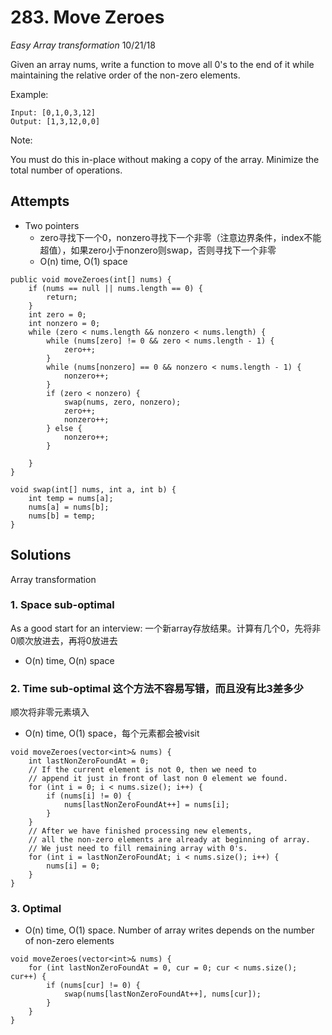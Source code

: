 # 283. Move Zeroes
*Easy* *Array transformation*
10/21/18

Given an array nums, write a function to move all 0's to the end of it while maintaining the relative order of the non-zero elements.

Example:
```
Input: [0,1,0,3,12]
Output: [1,3,12,0,0]
```
Note:

You must do this in-place without making a copy of the array.
Minimize the total number of operations.

## Attempts
* Two pointers
  - zero寻找下一个0，nonzero寻找下一个非零（注意边界条件，index不能超值），如果zero小于nonzero则swap，否则寻找下一个非零
  - O(n) time, O(1) space
```
public void moveZeroes(int[] nums) {
    if (nums == null || nums.length == 0) {
        return;
    }
    int zero = 0;
    int nonzero = 0;
    while (zero < nums.length && nonzero < nums.length) {
        while (nums[zero] != 0 && zero < nums.length - 1) {
            zero++;
        }
        while (nums[nonzero] == 0 && nonzero < nums.length - 1) {
            nonzero++;
        }
        if (zero < nonzero) {
            swap(nums, zero, nonzero);
            zero++;
            nonzero++;
        } else {
            nonzero++;
        }

    }
}

void swap(int[] nums, int a, int b) {
    int temp = nums[a];
    nums[a] = nums[b];
    nums[b] = temp;
}
```

## Solutions
Array transformation
### 1. Space sub-optimal
As a good start for an interview: 一个新array存放结果。计算有几个0，先将非0顺次放进去，再将0放进去
  - O(n) time, O(n) space
### 2. Time sub-optimal 这个方法不容易写错，而且没有比3差多少
顺次将非零元素填入
  - O(n) time, O(1) space，每个元素都会被visit

```
void moveZeroes(vector<int>& nums) {
    int lastNonZeroFoundAt = 0;
    // If the current element is not 0, then we need to
    // append it just in front of last non 0 element we found.
    for (int i = 0; i < nums.size(); i++) {
        if (nums[i] != 0) {
            nums[lastNonZeroFoundAt++] = nums[i];
        }
    }
    // After we have finished processing new elements,
    // all the non-zero elements are already at beginning of array.
    // We just need to fill remaining array with 0's.
    for (int i = lastNonZeroFoundAt; i < nums.size(); i++) {
        nums[i] = 0;
    }
}
```
### 3. Optimal
  - O(n) time, O(1) space. Number of array writes depends on the number of non-zero elements
```
void moveZeroes(vector<int>& nums) {
    for (int lastNonZeroFoundAt = 0, cur = 0; cur < nums.size(); cur++) {
        if (nums[cur] != 0) {
            swap(nums[lastNonZeroFoundAt++], nums[cur]);
        }
    }
}
```
